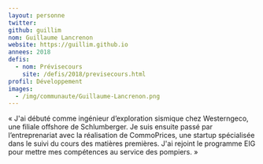 ```yaml
---
layout: personne
twitter:
github: guillim
nom: Guillaume Lancrenon
website: https://guillim.github.io
annees: 2018
defis:
  - nom: Prévisecours
    site: /defis/2018/previsecours.html
profil: Développement
images:
  - /img/communaute/Guillaume-Lancrenon.png
---
```


« J'ai débuté comme ingénieur d’exploration sismique
chez Westerngeco, une filiale offshore de Schlumberger. Je suis ensuite
passé par l’entreprenariat avec la réalisation de CommoPrices, une
startup spécialisée dans le suivi du cours des matières premières. J'ai
rejoint le programme EIG pour mettre mes compétences au
service des pompiers. »

